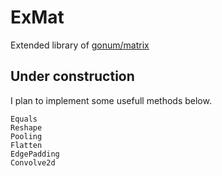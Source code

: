 # ExMat

Extended library of [gonum/matrix](https://github.com/gonum/matrix)

## Under construction

I plan to implement some usefull methods below.

```
Equals
Reshape
Pooling
Flatten
EdgePadding
Convolve2d
```
